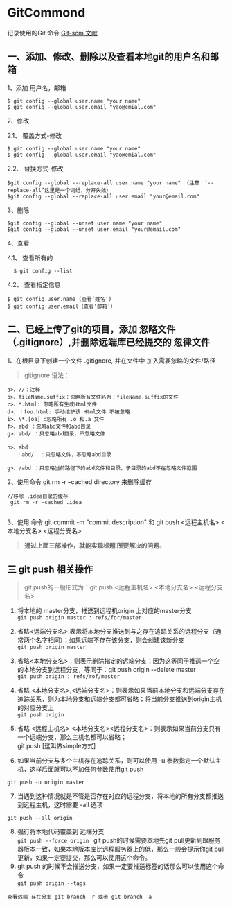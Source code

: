 # GitCommond
记录使用的Git 命令
[Git-scm 文献](https://www.git-scm.com/)

## 一、添加、修改、删除以及查看本地git的用户名和邮箱
1、添加 用户名，邮箱
```
$ git config --global user.name "your name"
$ git config --global user.email "yao@emial.com"
```
2、修改
  
  2.1、 覆盖方式-修改
   ```
   $ git config --global user.name "your name"
   $ git config --global user.email "yao@emial.com"
   ```
   2.2、 替换方式-修改
   ```
   $git config --global --replace-all user.name "your name" （注意：‘--replace-all’这里是一个词组，分开失效）
   $git config --global --replace-all user.email "your@email.com"
   ```
3、删除
```
$git config --global --unset user.name "your name"
$git config --global --unset user.email "your@email.com"
```
4、查看
  
  4.1、 查看所有的
  ```
    $ git config --list
  ```
  4.2、 查看指定信息
  ```
  $ git config user.name (查看‘姓名’)
  $ git config user.email（查看‘邮箱’）
  
  ```
## 二、已经上传了git的项目，添加 忽略文件（.gitignore）,并删除远端库已经提交的 忽律文件
1、在根目录下创建一个文件 .gitignore, 并在文件中 加入需要忽略的文件/路径  
>   gitignore 语法：

    a>、//：注释  
    b>、fileName.suffix：忽略所有文件名为：fileName.suffix的文件  
    c>、*.html: 忽略所有生成Html文件  
    d>、！foo.html: 手动维护该 Html文件 不被忽略  
    i>、\*.[oa] :忽略所有 .o 和.a 文件  
    f>、abd ：忽略abd文件和abd目录  
    g>、abd/ ：只忽略abd目录，不忽略文件

    h>、abd  
       ！abd/  ：只忽略文件，不忽略abd目录

    g>、/abd ：只忽略当前路径下的abd文件和目录，子目录的abd不在忽略文件范围

2、使用命令 git rm -r –cached directory 来删除缓存
```
//移除 .idea目录的缓存
 git rm -r –cached .idea  
 
```
3、使用 命令 git commit -m "commit description" 和 git push <远程主机名> <本地分支名>  <远程分支名>

> **通过上面三部操作，就能实现标题 所要解决的问题**。


## 三 git push 相关操作

> git push的一般形式为：git push <远程主机名> <本地分支名>  <远程分支名>

1. 将本地的 master分支，推送到远程机origin 上对应的master分支  
   `git push origin master : refs/for/master`
2.  省略<远端分支名>:表示将本地分支推送到与之存在追踪关系的远程分支（通常两个名字相同）；如果远端不存在该分支，则会创建该新分支  
    `git push origin master`
3. 省略<本地分支名>：则表示删除指定的远端分支；因为这等同于推送一个空的本地分支到远程分支，等同于：git
   push origin --delete master  
   `git push origin : refs/rof/master`
4.  省略 <本地分支名>,<远端分支名>：则表示如果当前本地分支和远端分支存在追踪关系，则为本地分支和远端分支都可省略；将当前分支推送到origin主机的对应分支上  
    `git push origin`
5.  省略 <远程主机名>
    <本地分支名><远程分支名>：则表示如果当前分支只有一个远端分支，那么主机名都可以省略；  
    git push \[这叫做simple方式\]

6. 如果当前分支与多个主机存在追踪关系，则可以使用 -u
   参数指定一个默认主机，这样后面就可以不加任何参数使用git push

`git push -u origin master`

7. 当遇到这种情况就是不管是否存在对应的远程分支，将本地的所有分支都推送到远程主机，这时需要
   -all 选项

  `git push --all origin`

8. 强行将本地代码覆盖到 远端分支  
   `git push --force origin ` git push的时候需要本地先git
   pull更新到跟服务器版本一致，如果本地版本库比远程服务器上的低，那么一般会提示你git
   pull更新，如果一定要提交，那么可以使用这个命令。
9. git push 的时候不会推送分支，如果一定要推送标签的话那么可以使用这个命令  
   `git push origin --tags`



`查看远端 存在分支 git branch -r 或者 git branch -a`


